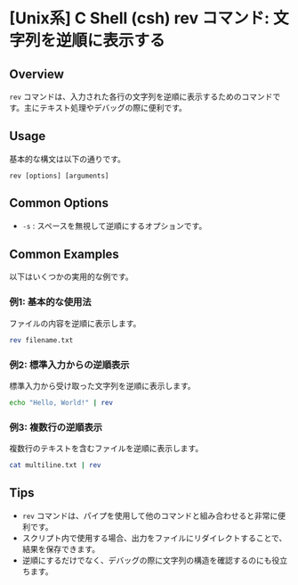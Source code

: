 # [Unix系] C Shell (csh) rev コマンド: 文字列を逆順に表示する

## Overview
`rev` コマンドは、入力された各行の文字列を逆順に表示するためのコマンドです。主にテキスト処理やデバッグの際に便利です。

## Usage
基本的な構文は以下の通りです。

```
rev [options] [arguments]
```

## Common Options
- `-s` : スペースを無視して逆順にするオプションです。

## Common Examples
以下はいくつかの実用的な例です。

### 例1: 基本的な使用法
ファイルの内容を逆順に表示します。
```bash
rev filename.txt
```

### 例2: 標準入力からの逆順表示
標準入力から受け取った文字列を逆順に表示します。
```bash
echo "Hello, World!" | rev
```

### 例3: 複数行の逆順表示
複数行のテキストを含むファイルを逆順に表示します。
```bash
cat multiline.txt | rev
```

## Tips
- `rev` コマンドは、パイプを使用して他のコマンドと組み合わせると非常に便利です。
- スクリプト内で使用する場合、出力をファイルにリダイレクトすることで、結果を保存できます。
- 逆順にするだけでなく、デバッグの際に文字列の構造を確認するのにも役立ちます。